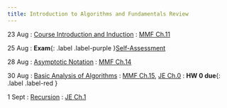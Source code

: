 ```yaml
---
title: Introduction to Algorithms and Fundamentals Review
---
```


23 Aug
: [Course Introduction and Induction](#)
  : [MMF Ch.11](https://mfleck.cs.illinois.edu/building-blocks/index-sp2020.html)

25 Aug
: **Exam**{: .label .label-purple }[Self-Assessment](#)

28 Aug
: [Asymptotic Notation](#)
  : [MMF Ch.14](https://mfleck.cs.illinois.edu/building-blocks/updates-fa2017/big-o.html)

30 Aug
: [Basic Analysis of Algorithms](#)
  : [MMF Ch.15](https://mfleck.cs.illinois.edu/building-blocks/updates-fa2017/algorithms.pdf), [JE Ch.0](https://jeffe.cs.illinois.edu/teaching/algorithms/book/00-intro.pdf) 
: **HW 0 due**{: .label .label-red }

1 Sept
: [Recursion](#)
   : [JE Ch.1](https://jeffe.cs.illinois.edu/teaching/algorithms/book/01-recursion.pdf) 
